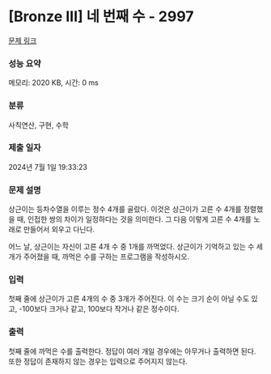 # [Bronze III] 네 번째 수 - 2997 

[문제 링크](https://www.acmicpc.net/problem/2997) 

### 성능 요약

메모리: 2020 KB, 시간: 0 ms

### 분류

사칙연산, 구현, 수학

### 제출 일자

2024년 7월 1일 19:33:23

### 문제 설명

<p>상근이는 등차수열을 이루는 정수 4개를 골랐다. 이것은 상근이가 고른 수 4개를 정렬했을 때, 인접한 쌍의 차이가 일정하다는 것을 의미한다. 그 다음 이렇게 고른 수 4개를 노래로 만들어서 외우고 다닌다.</p>

<p>어느 날, 상근이는 자신이 고른 4개 수 중 1개를 까먹었다. 상근이가 기억하고 있는 수 세 개가 주어졌을 때, 까먹은 수를 구하는 프로그램을 작성하시오.</p>

### 입력 

 <p>첫째 줄에 상근이가 고른 4개의 수 중 3개가 주어진다. 이 수는 크기 순이 아닐 수도 있고, -100보다 크거나 같고, 100보다 작거나 같은 정수이다.</p>

### 출력 

 <p>첫째 줄에 까먹은 수를 출력한다. 정답이 여러 개일 경우에는 아무거나 출력하면 된다. 또한 정답이 존재하지 않는 경우는 입력으로 주어지지 않는다.</p>

